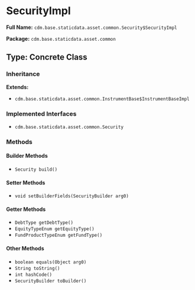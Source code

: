 # SecurityImpl

**Full Name:** `cdm.base.staticdata.asset.common.Security$SecurityImpl`

**Package:** `cdm.base.staticdata.asset.common`

## Type: Concrete Class

### Inheritance

**Extends:**
- `cdm.base.staticdata.asset.common.InstrumentBase$InstrumentBaseImpl`

### Implemented Interfaces

- `cdm.base.staticdata.asset.common.Security`

### Methods

#### Builder Methods

- `Security build()`

#### Setter Methods

- `void setBuilderFields(SecurityBuilder arg0)`

#### Getter Methods

- `DebtType getDebtType()`
- `EquityTypeEnum getEquityType()`
- `FundProductTypeEnum getFundType()`

#### Other Methods

- `boolean equals(Object arg0)`
- `String toString()`
- `int hashCode()`
- `SecurityBuilder toBuilder()`

